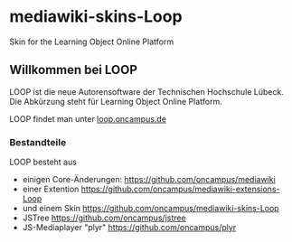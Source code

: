 # mediawiki-skins-Loop
Skin for the Learning Object Online Platform

## Willkommen bei LOOP

LOOP ist die neue Autorensoftware der Technischen Hochschule Lübeck. Die Abkürzung steht für Learning Object Online Platform. 

LOOP findet man unter [loop.oncampus.de](https://loop.oncampus.de)

### Bestandteile

LOOP besteht aus
- einigen Core-Änderungen: https://github.com/oncampus/mediawiki
- einer Extention https://github.com/oncampus/mediawiki-extensions-Loop
- und einem Skin https://github.com/oncampus/mediawiki-skins-Loop
- JSTree https://github.com/oncampus/jstree
- JS-Mediaplayer "plyr" https://github.com/oncampus/plyr
